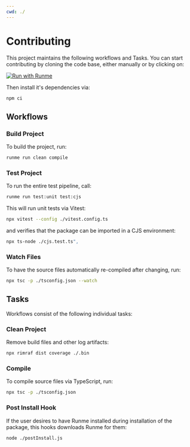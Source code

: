 ```yaml
---
cwd: ./
---
```


# Contributing

This project maintains the following workflows and Tasks. You can start contributing by cloning the code base, either manually or by clicking on:

[![Run with Runme](https://badgen.net/badge/Run%20with/Runme/5B3ADF?icon=https://runme.dev/img/logo.svg)](https://runme.dev/api/runme?repository=https%3A%2F%2Fgithub.com%2Fstateful%2Frunmejs.git&fileToOpen=CONTRIBUTING.md)

Then install it's dependencies via:

```sh { name=install }
npm ci
```

## Workflows

### Build Project

To build the project, run:

```sh { name=build }
runme run clean compile
```

### Test Project

To run the entire test pipeline, call:

```sh { name=test }
runme run test:unit test:cjs
```

This will run unit tests via Vitest:

```sh { name=test:unit }
npx vitest --config ./vitest.config.ts
```

and verifies that the package can be imported in a CJS environment:

```sh { name=test:cjs cwd=./tests/cjs }
npx ts-node ./cjs.test.ts",
```

### Watch Files

To have the source files automatically re-compiled after changing, run:

```sh { name=watch }
npx tsc -p ./tsconfig.json --watch
```

## Tasks

Workflows consist of the following individual tasks:

### Clean Project

Remove build files and other log artifacts:

```sh { name=clean }
npx rimraf dist coverage ./.bin
```

### Compile

To compile source files via TypeScript, run:

```sh { name=compile }
npx tsc -p ./tsconfig.json
```

### Post Install Hook

If the user desires to have Runme installed during installation of the package, this hooks downloads Runme for them:

```sh { name=postinstall }
node ./postInstall.js
```

